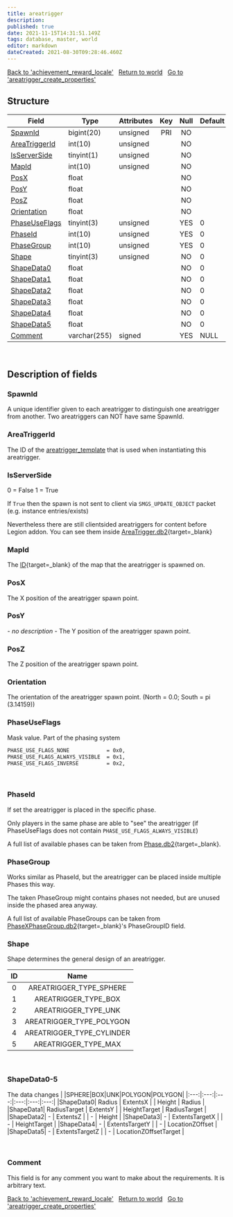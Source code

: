 ```yaml
---
title: areatrigger
description: 
published: true
date: 2021-11-15T14:31:51.149Z
tags: database, master, world
editor: markdown
dateCreated: 2021-08-30T09:28:46.460Z
---
```


<a href="https://dev.trinitycore.info/en/database/master/world/achievement_reward_locale" class="mt-5 v-btn v-btn--depressed v-btn--flat v-btn--outlined theme--light v-size--default darkblue--text text--lighten-3"><span class="v-btn__content"><i aria-hidden="true" class="v-icon notranslate v-icon--left mdi mdi-arrow-left theme--light"></i><span>Back to 'achievement_reward_locale'</span></span></a>&nbsp;&nbsp;&nbsp;<a href="https://dev.trinitycore.info/en/database/master/world/home" class="mt-5 v-btn v-btn--depressed v-btn--flat v-btn--outlined theme--light v-size--default darkblue--text text--lighten-3"><span class="v-btn__content"><i aria-hidden="true" class="v-icon notranslate v-icon--left mdi mdi-home-outline theme--light"></i><span>Return to world</span></span></a>&nbsp;&nbsp;&nbsp;<a href="https://dev.trinitycore.info/en/database/master/world/areatrigger_create_properties" class="mt-5 v-btn v-btn--depressed v-btn--flat v-btn--outlined theme--light v-size--default darkblue--text text--lighten-3"><span class="v-btn__content"><span>Go to 'areatrigger_create_properties'</span><i aria-hidden="true" class="v-icon notranslate v-icon--right mdi mdi-arrow-right theme--light"></i></span></a>

## Structure

| Field | Type | Attributes | Key | Null | Default | Extra | Comment |
| --- | --- | --- | :---: | :---: | --- | --- | --- |
| [SpawnId](#spawnid) | bigint(20) | unsigned | PRI | NO |  |  |  |
| [AreaTriggerId](#areatriggerid) | int(10) | unsigned |  | NO |  |  |  |
| [IsServerSide](#isserverside) | tinyint(1) | unsigned |  | NO |  |  |  |
| [MapId](#mapid) | int(10) | unsigned |  | NO |  |  |  |
| [PosX](#posx) | float |  |  | NO |  |  |  |
| [PosY](#posy) | float |  |  | NO |  |  |  |
| [PosZ](#posz) | float |  |  | NO |  |  |  |
| [Orientation](#orientation) | float |  |  | NO |  |  |  |
| [PhaseUseFlags](#phaseuseflags) | tinyint(3) | unsigned |  | YES | 0 |  |  |
| [PhaseId](#phaseid) | int(10) | unsigned |  | YES | 0 |  |  |
| [PhaseGroup](#phasegroup) | int(10) | unsigned |  | YES | 0 |  |  |
| [Shape](#shape) | tinyint(3) | unsigned |  | NO | 0 |  |  |
| [ShapeData0](#shapedata0-5) | float |  |  | NO | 0 |  |  |
| [ShapeData1](#shapedata0-5) | float |  |  | NO | 0 |  |  |
| [ShapeData2](#shapedata0-5) | float |  |  | NO | 0 |  |  |
| [ShapeData3](#shapedata0-5) | float |  |  | NO | 0 |  |  |
| [ShapeData4](#shapedata0-5) | float |  |  | NO | 0 |  |  |
| [ShapeData5](#shapedata0-5) | float |  |  | NO | 0 |  |  |
| [Comment](#comment) | varchar(255) | signed |  | YES | NULL |  |  |
&nbsp;
## Description of fields

### SpawnId
A unique identifier given to each areatrigger to distinguish one areatrigger from another. Two areatriggers can NOT have same SpawnId.
&nbsp;

### AreaTriggerId
The ID of the [areatrigger_template](/database/master/world/areatrigger_template) that is used when instantiating this areatrigger.
&nbsp;

### IsServerSide
0 = False
1 = True

If `True` then the spawn is not sent to client via `SMGS_UPDATE_OBJECT` packet (e.g. instance entries/exists)

Nevertheless there are still clientsided areatriggers for content before Legion addon.
You can see them inside [AreaTrigger.db2](https://wow.tools/dbc/?dbc=areatrigger){target=_blank}
&nbsp;

### MapId
The [ID](https://wow.tools/dbc/?dbc=map){target=_blank} of the map that the areatrigger is spawned on.
&nbsp;

### PosX
The X position of the areatrigger spawn point.
&nbsp;

### PosY
*- no description -*
The Y position of the areatrigger spawn point.

### PosZ
The Z position of the areatrigger spawn point.
&nbsp;

### Orientation
The orientation of the areatrigger spawn point. (North = 0.0; South = pi (3.14159))
&nbsp;

### PhaseUseFlags
Mask value. Part of the phasing system

```bash
PHASE_USE_FLAGS_NONE            = 0x0,
PHASE_USE_FLAGS_ALWAYS_VISIBLE  = 0x1,
PHASE_USE_FLAGS_INVERSE         = 0x2,
```
&nbsp;

### PhaseId
If set the areatrigger is placed in the specific phase.

Only players in the same phase are able to "see" the areatrigger (if PhaseUseFlags does not contain `PHASE_USE_FLAGS_ALWAYS_VISIBLE`)

A full list of available phases can be taken from [Phase.db2](https://wow.tools/dbc/?dbc=phase){target=_blank}.
&nbsp;

### PhaseGroup
Works similar as PhaseId, but the areatrigger can be placed inside multiple Phases this way.

The taken PhaseGroup might contains phases not needed, but are unused inside the phased area anyway.

A full list of available PhaseGroups can be taken from [PhaseXPhaseGroup.db2](https://wow.tools/dbc/?dbc=phasexphasegroup){target=_blank}'s PhaseGroupID field.
&nbsp;

### Shape
Shape determines the general design of an areatrigger.

|ID|Name|
|:---:|:---: |
|0|AREATRIGGER_TYPE_SPHERE|
|1|AREATRIGGER_TYPE_BOX|
|2|AREATRIGGER_TYPE_UNK|
|3|AREATRIGGER_TYPE_POLYGON|
|4|AREATRIGGER_TYPE_CYLINDER|
|5|AREATRIGGER_TYPE_MAX|
&nbsp;

### ShapeData0-5
The data changes
| |SPHERE|BOX|UNK|POLYGON|POLYGON|
|:---:|:---:|:---:|:---:|:---:|:---:|
|ShapeData0| Radius | ExtentsX | | Height | Radius |
|ShapeData1| RadiusTarget | ExtentsY | | HeightTarget | RadiusTarget |
|ShapeData2| - | ExtentsZ | | - | Height |
|ShapeData3| - | ExtentsTargetX | | - | HeightTarget |
|ShapeData4| - | ExtentsTargetY | | - | LocationZOffset |
|ShapeData5| - | ExtentsTargetZ | | - | LocationZOffsetTarget |
&nbsp;

&nbsp;

### Comment
This field is for any comment you want to make about the requirements. It is arbitrary text.
&nbsp;

<a href="https://dev.trinitycore.info/en/database/master/world/achievement_reward_locale" class="mt-5 v-btn v-btn--depressed v-btn--flat v-btn--outlined theme--light v-size--default darkblue--text text--lighten-3"><span class="v-btn__content"><i aria-hidden="true" class="v-icon notranslate v-icon--left mdi mdi-arrow-left theme--light"></i><span>Back to 'achievement_reward_locale'</span></span></a>&nbsp;&nbsp;&nbsp;<a href="https://dev.trinitycore.info/en/database/master/world/home" class="mt-5 v-btn v-btn--depressed v-btn--flat v-btn--outlined theme--light v-size--default darkblue--text text--lighten-3"><span class="v-btn__content"><i aria-hidden="true" class="v-icon notranslate v-icon--left mdi mdi-home-outline theme--light"></i><span>Return to world</span></span></a>&nbsp;&nbsp;&nbsp;<a href="https://dev.trinitycore.info/en/database/master/world/areatrigger_create_properties" class="mt-5 v-btn v-btn--depressed v-btn--flat v-btn--outlined theme--light v-size--default darkblue--text text--lighten-3"><span class="v-btn__content"><span>Go to 'areatrigger_create_properties'</span><i aria-hidden="true" class="v-icon notranslate v-icon--right mdi mdi-arrow-right theme--light"></i></span></a>

